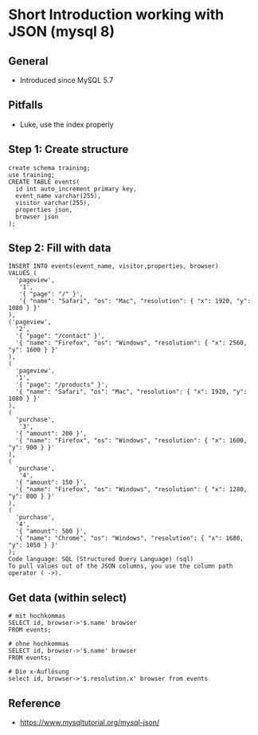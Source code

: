 # Short Introduction working with JSON (mysql 8) 

## General

  * Introduced since MySQL 5.7 

## Pitfalls 

  * Luke, use the index properly 

## Step 1: Create structure 

```
create schema training;
use training;
CREATE TABLE events( 
  id int auto_increment primary key, 
  event_name varchar(255), 
  visitor varchar(255), 
  properties json, 
  browser json
);
```

## Step 2: Fill with data 

```
INSERT INTO events(event_name, visitor,properties, browser) 
VALUES (
  'pageview', 
   '1',
   '{ "page": "/" }',
   '{ "name": "Safari", "os": "Mac", "resolution": { "x": 1920, "y": 1080 } }'
),
('pageview', 
  '2',
  '{ "page": "/contact" }',
  '{ "name": "Firefox", "os": "Windows", "resolution": { "x": 2560, "y": 1600 } }'
),
(
  'pageview', 
  '1',
  '{ "page": "/products" }',
  '{ "name": "Safari", "os": "Mac", "resolution": { "x": 1920, "y": 1080 } }'
),
(
  'purchase', 
   '3',
  '{ "amount": 200 }',
  '{ "name": "Firefox", "os": "Windows", "resolution": { "x": 1600, "y": 900 } }'
),
(
  'purchase', 
   '4',
  '{ "amount": 150 }',
  '{ "name": "Firefox", "os": "Windows", "resolution": { "x": 1280, "y": 800 } }'
),
(
  'purchase', 
  '4',
  '{ "amount": 500 }',
  '{ "name": "Chrome", "os": "Windows", "resolution": { "x": 1680, "y": 1050 } }'
);
Code language: SQL (Structured Query Language) (sql)
To pull values out of the JSON columns, you use the column path operator ( ->).
```

## Get data (within select)

```
# mit hochkommas
SELECT id, browser->'$.name' browser
FROM events;

# ohne hochkommas 
SELECT id, browser->'$.name' browser
FROM events;

# Die x-Auflösung
select id, browser->'$.resolution.x' browser from events

```

## Reference 

  * https://www.mysqltutorial.org/mysql-json/

